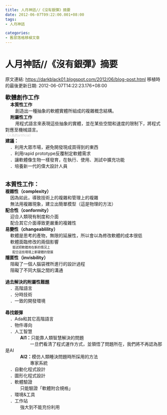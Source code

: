```yaml
---
title: 人月神話//《沒有銀彈》摘要
date: 2012-06-07T09:22:00.001+08:00
tags: 
- 人月神話

categories:
- 舊部落格移植文章
---
```


# 人月神話//《沒有銀彈》摘要

原文連結: https://darkblack01.blogspot.com/2012/06/blog-post.html
移植時的最後更新日期: 2012-06-07T14:22:23.176+08:00

<b><span style="font-size: large;">軟體創作工作</span></b><br />&nbsp; &nbsp;&nbsp;<b>本質性工作</b><br />&nbsp; &nbsp;&nbsp; &nbsp;&nbsp;&nbsp;創造出一種抽象的軟體實體所組成的複雜概念結構。<br />&nbsp; &nbsp;&nbsp;<b>附屬性工作</b><br />&nbsp; &nbsp;&nbsp;&nbsp; &nbsp;&nbsp;用程式語言來表現這些抽象的實體，並在某些空間和速度的限制下，將程式對應至機械語言。<br /><span style="color: #cccccc;"><span style="font-size: x-small;">（人為的artificial）</span></span><br /><b>建議：</b><br />&nbsp; &nbsp;&nbsp;．利用大眾市場，避免開發現成買得到的東西<br />&nbsp; &nbsp;&nbsp;．利用rapid prototype反覆制定軟體需求<br />&nbsp; &nbsp;&nbsp;．讓軟體像生物一樣發育，在執行、使用、測試中擴充功能<br />&nbsp; &nbsp;&nbsp;．培養新一代的偉大設計人員<br /><br /><a name='more'></a><br /><b><span style="font-size: large;">本質性工作：</span></b><br /><b>複雜性（complexity）</b><br />&nbsp; &nbsp; 因為如此，導致技術上的複雜和管理上的複雜<br />&nbsp; &nbsp; 無法用複雜現象，建立出簡單模型（這是物理的方法）<br /><b>配合性（</b><b>conformity</b><b>）</b><br />&nbsp; &nbsp;&nbsp;迎合人類現有制度和介面<br />&nbsp; &nbsp;&nbsp;配合其它介面導致更嚴重的複雜性<br /><b>易變性（</b><b>changeablility</b><b>）</b><br />&nbsp; &nbsp;&nbsp;軟體是思考的產物，無限的延展性，所以會以為修改軟體的成本很低<br />&nbsp; &nbsp;&nbsp;軟體面臨修改的兩個影響<br /><span style="font-size: x-small;">&nbsp; &nbsp;&nbsp;&nbsp; &nbsp;&nbsp;嘗試把軟體用在新的情況上</span><br /><span style="font-size: x-small;">&nbsp; &nbsp;&nbsp;&nbsp; &nbsp;&nbsp;配合這些環境上新硬體的發展</span><br /><b>隱匿性（</b><b>invisbility</b><b>）</b><br />&nbsp; &nbsp;&nbsp;阻礙了一個人腦袋裡所進行的設計過程<br />&nbsp; &nbsp;&nbsp;阻礙了不同大腦之間的溝通<br /><br /><b>過去解決的附屬性難題</b><br />&nbsp; &nbsp; ．高階語言<br />&nbsp; &nbsp; ．分時技術<br />&nbsp; &nbsp; ．一致的開發環境<br /><br /><b>尋找銀彈</b><br />&nbsp; &nbsp; ．Ada和其它高階語言<br />&nbsp; &nbsp; ．物件導向<br />&nbsp; &nbsp; ．人工智慧<br />&nbsp; &nbsp; &nbsp; &nbsp;&nbsp;&nbsp; &nbsp;&nbsp;<b>AI1：</b>只能靠人類智慧解決的問題<br />&nbsp; &nbsp; &nbsp; &nbsp;&nbsp;&nbsp; &nbsp;&nbsp;&nbsp; &nbsp;&nbsp;&nbsp; &nbsp;&nbsp;一旦們看清了程式運作方式，並領悟了問題所在，我們將不再認為那是AI<br />&nbsp; &nbsp; &nbsp; &nbsp;&nbsp;&nbsp; &nbsp;&nbsp;<b>AI2：</b>模仿人類睡決問題時所採用的方法<br />&nbsp; &nbsp; &nbsp; &nbsp;&nbsp;&nbsp; &nbsp;&nbsp;&nbsp; &nbsp;&nbsp;&nbsp; &nbsp;&nbsp;專家系統<br />&nbsp; &nbsp; ．自動化程式設計<br />&nbsp; &nbsp; ．圖形化程式設計<br />&nbsp; &nbsp; ．軟體驗證<br />&nbsp; &nbsp; &nbsp; &nbsp;&nbsp; &nbsp;&nbsp;&nbsp;只能驗證「軟體附合規格」<br />&nbsp; &nbsp; ．環境&amp;工具<br />&nbsp; &nbsp; ．工作站<br />&nbsp; &nbsp; &nbsp; &nbsp;&nbsp;&nbsp; &nbsp;&nbsp;強大到不能充份利用
